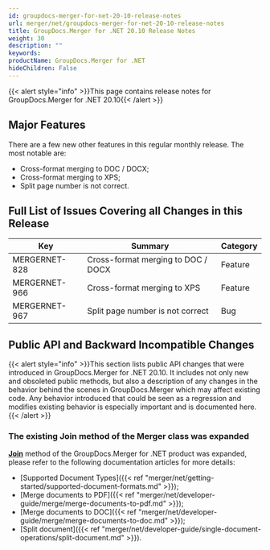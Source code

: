 ```yaml
---
id: groupdocs-merger-for-net-20-10-release-notes
url: merger/net/groupdocs-merger-for-net-20-10-release-notes
title: GroupDocs.Merger for .NET 20.10 Release Notes
weight: 30
description: ""
keywords: 
productName: GroupDocs.Merger for .NET
hideChildren: False
---
```

{{< alert style="info" >}}This page contains release notes for GroupDocs.Merger for .NET 20.10{{< /alert >}}

## Major Features

There are a few new other features in this regular monthly release. The most notable are:

*   Cross-format merging to DOC / DOCX;
*   Cross-format merging to XPS;
*   Split page number is not correct.

## Full List of Issues Covering all Changes in this Release

| Key | Summary | Category |
| --- | --- | --- |
| MERGERNET-828 | Cross-format merging to DOC / DOCX | Feature |
| MERGERNET-966 | Cross-format merging to XPS | Feature |
| MERGERNET-967 | Split page number is not correct | Bug |

## Public API and Backward Incompatible Changes

{{< alert style="info" >}}This section lists public API changes that were introduced in GroupDocs.Merger for .NET 20.10. It includes not only new and obsoleted public methods, but also a description of any changes in the behavior behind the scenes in GroupDocs.Merger which may affect existing code. Any behavior introduced that could be seen as a regression and modifies existing behavior is especially important and is documented here.{{< /alert >}}

### The existing Join method of the Merger class was expanded

**[Join](https://reference.groupdocs.com/merger/net/groupdocs.merger/merger/join)** method of the GroupDocs.Merger for .NET product was expanded, please refer to the following documentation articles for more details: 

*   [Supported Document Types]({{< ref "merger/net/getting-started/supported-document-formats.md" >}});
*   [Merge documents to PDF]({{< ref "merger/net/developer-guide/merge/merge-documents-to-pdf.md" >}});
*   [Merge documents to DOC]({{< ref "merger/net/developer-guide/merge/merge-documents-to-doc.md" >}});
*   [Split document]({{< ref "merger/net/developer-guide/single-document-operations/split-document.md" >}}).
